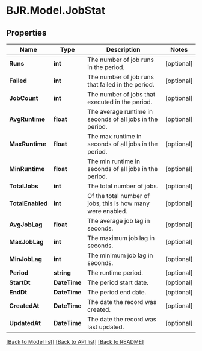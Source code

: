 # BJR.Model.JobStat

## Properties

Name | Type | Description | Notes
------------ | ------------- | ------------- | -------------
**Runs** | **int** | The number of job runs in the period. | [optional] 
**Failed** | **int** | The number of job runs that failed in the period. | [optional] 
**JobCount** | **int** | The number of jobs that executed in the period. | [optional] 
**AvgRuntime** | **float** | The average runtime in seconds of all jobs in the period. | [optional] 
**MaxRuntime** | **float** | The max runtime in seconds of all jobs in the period. | [optional] 
**MinRuntime** | **float** | The min runtime in seconds of all jobs in the period. | [optional] 
**TotalJobs** | **int** | The total number of jobs. | [optional] 
**TotalEnabled** | **int** | Of the total number of jobs, this is how many were enabled. | [optional] 
**AvgJobLag** | **float** | The average job lag in seconds. | [optional] 
**MaxJobLag** | **int** | The maximum job lag in seconds. | [optional] 
**MinJobLag** | **int** | The minimum job lag in seconds. | [optional] 
**Period** | **string** | The runtime period. | [optional] 
**StartDt** | **DateTime** | The period start date. | [optional] 
**EndDt** | **DateTime** | The period end date. | [optional] 
**CreatedAt** | **DateTime** | The date the record was created. | [optional] 
**UpdatedAt** | **DateTime** | The date the record was last updated. | [optional] 

[[Back to Model list]](../README.md#documentation-for-models) [[Back to API list]](../README.md#documentation-for-api-endpoints) [[Back to README]](../README.md)

